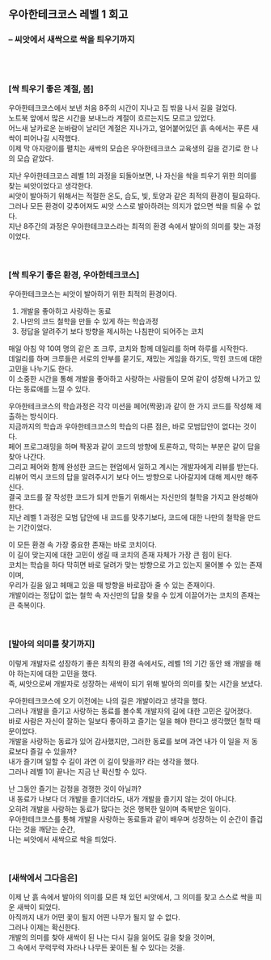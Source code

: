 ## 우아한테크코스 레벨 1 회고 
### – 씨앗에서 새싹으로 싹을 틔우기까지  

<br>
<br>

### [싹 틔우기 좋은 계절, 봄]
우아한테크코스에서 보낸 처음 8주의 시간이 지나고 집 밖을 나서 길을 걸었다.  
노트북 앞에서 많은 시간을 보내느라 계절이 흐르는지도 모르고 있었다.  
어느새 날카로운 눈바람이 날리던 계절은 지나가고, 얼어붙어있던 흙 속에서는 푸른 새싹이 피어나길 시작했다.  
이제 막 아지랑이를 펼치는 새싹의 모습은 우아한테크코스 교육생의 길을 걷기로 한 나의 모습 같았다.

지난 우아한테크코스 레벨 1의 과정을 되돌아보면, 나 자신을 싹을 틔우기 위한 의미를 찾는 씨앗이었다고 생각한다.         
씨앗이 발아하기 위해서는 적절한 온도, 습도, 빛, 토양과 같은 최적의 환경이 필요하다.    
그러나 모든 환경이 갖추어져도 씨앗 스스로 발아하려는 의지가 없으면 싹을 틔울 수 없다.    
지난 8주간의 과정은 우아한테크코스라는 최적의 환경 속에서 발아의 의미를 찾는 과정이었다.    

<br>

### [싹 틔우기 좋은 환경, 우아한테크코스]
우아한테크코스는 씨앗이 발아하기 위한 최적의 환경이다.  

1. 개발을 좋아하고 사랑하는 동료
2. 나만의 코드 철학을 만들 수 있게 하는 학습과정
3. 정답을 알려주기 보다 방향을 제시하는 나침판이 되어주는 코치  

매일 아침 약 10여 명의 같은 조 크루, 코치와 함께 데일리를 하며 하루를 시작한다.  
데일리를 하며 크루들은 서로의 안부를 묻기도, 재밌는 게임을 하기도, 막힌 코드에 대한 고민을 나누기도 한다.  
이 소중한 시간을 통해 개발을 좋아하고 사랑하는 사람들이 모여 같이 성장해 나가고 있다는 동료애를 느낄 수 있다.  

우아한테크코스의 학습과정은 각각 미션을 페어(짝꿍)과 같이 한 가지 코드를 작성해 제출하는 방식이다.  
지금까지의 학습과 우아한테크코스의 학습의 다른 점은, 바로 모범답안이 없다는 것이다.  
페어 프로그래밍을 하며 짝꿍과 같이 코드의 방향에 토론하고, 막히는 부분은 같이 답을 찾아 나간다.   
그리고 페어와 함께 완성한 코드는 현업에서 일하고 계시는 개발자에게 리뷰를 받는다.   
리뷰어 역시 코드의 답을 알려주시기 보다 어느 방향으로 나아갈지에 대해 제시만 해주신다.  
결국 코드를 잘 작성한 코드가 되게 만들기 위해서는 자신만의 철학을 가지고 완성해야 한다.    
지난 레벨 1 과정은 모범 답안에 내 코드를 맞추기보다, 코드에 대한 나만의 철학을 만드는 기간이었다.

이 모든 환경 속 가장 중요한 존재는 바로 코치이다.    
이 길이 맞는지에 대한 고민이 생길 때 코치의 존재 자체가 가장 큰 힘이 된다.    
코치는 학습을 하다 막히면 바로 달려가 맞는 방향으로 가고 있는지 물어볼 수 있는 존재이며,   
우리가 길을 잃고 헤매고 있을 때 방향을 바로잡아 줄 수 있는 존재이다.  
개발이라는 정답이 없는 철학 속 자신만의 답을 찾을 수 있게 이끌어가는 코치의 존재는 큰 축복이다. 

<br>

### [발아의 의미를 찾기까지]
이렇게 개발자로 성장하기 좋은 최적의 환경 속에서도, 레벨 1의 기간 동안 왜 개발을 해야 하는지에 대한 고민을 했다.  
즉, 씨앗으로써 개발자로 성장하는 새싹이 되기 위해 발아의 의미를 찾는 시간을 보냈다.  

우아한테크코스에 오기 이전에는 나의 길은 개발이라고 생각을 했다.  
그러나 개발을 즐기고 사랑하는 동료를 볼수록 개발자의 길에 대한 고민은 깊어졌다.  
바로 사람은 자신이 잘하는 일보다 좋아하고 즐기는 일을 해야 한다고 생각했던 철학 때문이었다.  
개발을 사랑하는 동료가 있어 감사했지만, 그러한 동료를 보며 과연 내가 이 일을 저 동료보다 즐길 수 있을까?  
내가 즐기며 일할 수 길이 과연 이 길이 맞을까? 라는 생각을 했다.  
그러나 레벨 1이 끝나는 지금 난 확신할 수 있다.

난 그동안 즐기는 감정을 경쟁한 것이 아닐까?  
내 동료가 나보다 더 개발을 즐기더라도, 내가 개발을 즐기지 않는 것이 아니다.  
오히려 개발을 사랑하는 동료가 많다는 것은 행복한 일이며 축복받은 일이다.  
우아한테크코스를 통해 개발을 사랑하는 동료들과 같이 배우며 성장하는 이 순간이 즐겁다는 것을 깨닫는 순간,  
나는 씨앗에서 새싹으로 싹을 틔었다.

<br>

### [새싹에서 그다음은]  
이제 난 흙 속에서 발아의 의미를 모른 채 있던 씨앗에서, 그 의미를 찾고 스스로 싹을 피운 새싹이 되었다.  
아직까지 내가 어떤 꽃이 될지 어떤 나무가 될지 알 수 없다.  
그러나 이제는 확신한다.  
개발의 의미를 찾아 새싹이 된 나는 다시 길을 잃어도 길을 찾을 것이며,  
그 속에서 무럭무럭 자라나 나무든 꽃이든 될 수 있다는 것을.

